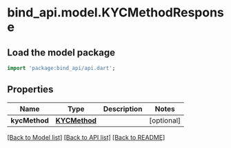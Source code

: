 # bind_api.model.KYCMethodResponse

## Load the model package
```dart
import 'package:bind_api/api.dart';
```

## Properties
Name | Type | Description | Notes
------------ | ------------- | ------------- | -------------
**kycMethod** | [**KYCMethod**](KYCMethod.md) |  | [optional] 

[[Back to Model list]](../README.md#documentation-for-models) [[Back to API list]](../README.md#documentation-for-api-endpoints) [[Back to README]](../README.md)


